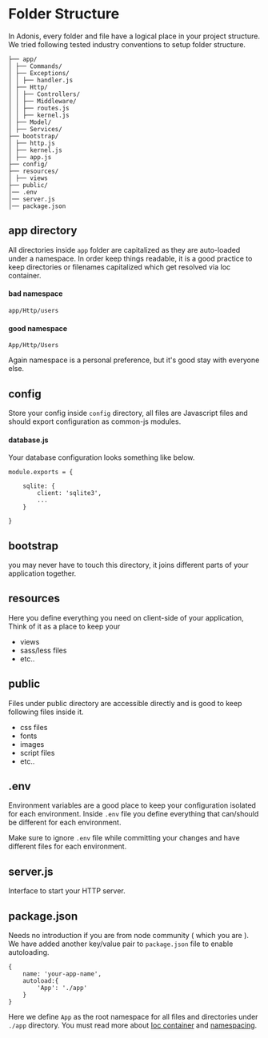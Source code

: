 # Folder Structure

In Adonis, every folder and file have a logical place in your project structure. We tried following tested industry conventions to setup folder structure.



```bash,line-numbers
├── app/
│ ├── Commands/
│ ├── Exceptions/
│ │ ├── handler.js
│ ├── Http/
│ │ ├── Controllers/
│ │ ├── Middleware/
│ │ ├── routes.js
│ │ ├── kernel.js
│ ├── Model/
│ ├── Services/
├── bootstrap/
│ ├── http.js
│ ├── kernel.js
│ ├── app.js
├── config/
├── resources/
│ ├── views
├── public/
│── .env
│── server.js
│── package.json

```



## app directory

All directories inside `app` folder are capitalized as they are auto-loaded under a namespace. In order keep things readable, it is a good practice to keep directories or filenames capitalized which get resolved via Ioc container.
#### bad namespace

```bash,line-numbers
app/Http/users
```

#### good namespace

```bash,line-numbers
App/Http/Users
```

Again namespace is a personal preference, but it's good stay with everyone else.


## config

Store your config inside `config` directory, all files are Javascript files and should export configuration as common-js modules.

#### database.js

Your database configuration looks something like below.

```javascript,line-numbers
module.exports = {

    sqlite: {
        client: 'sqlite3',
        ...
    }

}
```


## bootstrap

you may never have to touch this directory, it joins different parts of your application together.


## resources

Here you define everything you need on client-side of your application, Think of it as a place to keep your

* views
* sass/less files
* etc..


## public

Files under public directory are accessible directly and is good to keep following files inside it.

* css files
* fonts
* images
* script files
* etc..


## .env

Environment variables are a good place to keep your configuration isolated for each environment. Inside `.env` file you define everything that can/should be different for each environment.

Make sure to ignore `.env` file while committing your changes and have different files for each environment.


## server.js

Interface to start your HTTP server.


## package.json

Needs no introduction if you are from node community ( which you are ). We have added another key/value pair to `package.json` file to enable autoloading.

```javascript,line-numbers
{
    name: 'your-app-name',
    autoload:{
        'App': './app'
    }
}
```

Here we define `App` as the root namespace for all files and directories under `./app` directory. You must read more about [Ioc container](ioc-container) and [namespacing](ioc-container#namespace).
